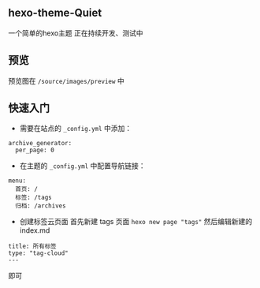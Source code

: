 ## hexo-theme-Quiet
一个简单的hexo主题
正在持续开发、测试中

## 预览
预览图在 ```/source/images/preview``` 中

## 快速入门
- 需要在站点的 `_config.yml` 中添加：
```
archive_generator:
  per_page: 0
```
- 在主题的 `_config.yml` 中配置导航链接：
```
menu:
  首页: /
  标签: /tags
  归档: /archives
```
- 创建标签云页面
首先新建 tags 页面
``` hexo new page "tags" ```
然后编辑新建的 index.md
```
title: 所有标签
type: "tag-cloud"
---
```
即可